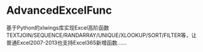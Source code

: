 # AdvancedExcelFunc
基于Python的xlwings库实现Excel高阶函数TEXTJOIN/SEQUENCE/RANDARRAY/UNIQUE/XLOOKUP/SORT/FILTER等，让普通Excel2007-2013也支持Excel365新增函数……
